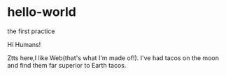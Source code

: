 # hello-world
the first practice

Hi Humans!

Ztts here,I like Web(that's what I'm made of!).
I've had tacos on the moon and find them far superior to Earth tacos.
